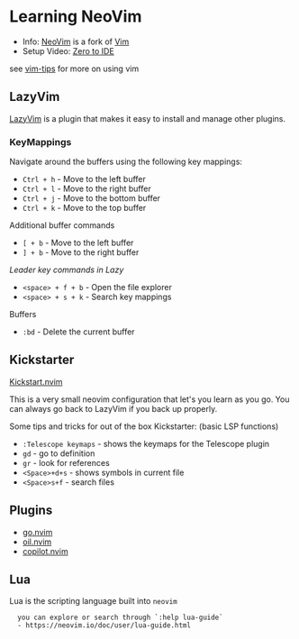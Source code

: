 # Learning NeoVim

- Info: [NeoVim](https://neovim.io/) is a fork of [Vim](https://www.vim.org/)
- Setup Video: [Zero to IDE](https://www.youtube.com/watch?v=N93cTbtLCIM)

see [vim-tips](../editors/vim-tips.md) for more on using vim

## LazyVim

[LazyVim](https://lazyvim.org/) is a plugin that makes it easy to install and manage other plugins.

### KeyMappings

Navigate around the buffers using the following key mappings:

- `Ctrl + h` - Move to the left buffer
- `Ctrl + l` - Move to the right buffer
- `Ctrl + j` - Move to the bottom buffer
- `Ctrl + k` - Move to the top buffer

Additional buffer commands

- `[ + b` - Move to the left buffer
- `] + b` - Move to the right buffer

_Leader key commands in Lazy_

- `<space> + f + b` - Open the file explorer
- `<space> + s + k` - Search key mappings

Buffers

- `:bd` - Delete the current buffer


## Kickstarter

[Kickstart.nvim](https://github.com/nvim-lua/kickstart.nvim)

This is a very small neovim configuration that let's you learn
as you go.  You can always go back to LazyVim if you back up properly.

Some tips and tricks for out of the box Kickstarter:
(basic LSP functions)

- `:Telescope keymaps` - shows the keymaps for the Telescope plugin
- `gd` - go to definition
- `gr` - look for references
- `<Space>+d+s` - shows symbols in current file
- `<Space>s+f` - search files

## Plugins

- [go.nvim](https://github.com/ray-x/go.nvim)
- [oil.nvim](https://github.com/stevearc/oil.nvim)
- [copilot.nvim](https://github.com/github/copilot.vim)

## Lua

Lua is the scripting language built into `neovim`

```
  you can explore or search through `:help lua-guide`
  - https://neovim.io/doc/user/lua-guide.html
```
